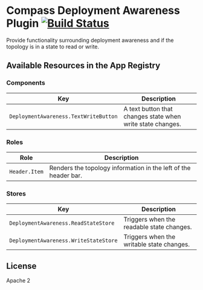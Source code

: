 # Compass Deployment Awareness Plugin [![Build Status](https://travis-ci.org/mongodb-js/compass-deployment-awareness.svg)](https://travis-ci.org/mongodb-js/compass-deployment-awareness)

Provide functionality surrounding deployment awareness and if the topology
is in a state to read or write.

## Available Resources in the App Registry

### Components

| Key                                   | Description                                                |
|---------------------------------------|------------------------------------------------------------|
| `DeploymentAwareness.TextWriteButton` | A text button that changes state when write state changes. |

### Roles

| Role          | Description                                                     |
|---------------|-----------------------------------------------------------------|
| `Header.Item` | Renders the topology information in the left of the header bar. |

### Stores

| Key                                   | Description
|---------------------------------------|---------------------------------------------------------|
| `DeploymentAwareness.ReadStateStore`  | Triggers when the readable state changes.               |
| `DeploymentAwareness.WriteStateStore` | Triggers when the writable state changes.               |

## License

Apache 2
